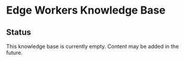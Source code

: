 # Edge Workers Knowledge Base

## Status

This knowledge base is currently empty. Content may be added in the future.